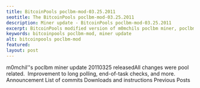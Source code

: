 ```yaml
---
title: BitcoinPools poclbm-mod-03.25.2011
seotitle: The BitcoinPools poclbm-mod-03.25.2011
description: Miner update - BitcoinPools poclbm-mod-03.25.2011
excerpt: BitcoinPools modified version of m0mchils poclbm miner, poclbm-mod, has been updated.
keywords: bitcoinpools poclbm-mod, miner update
alt: bitcoinpools poclbm-mod
featured: 
layout: post
---
```

m0mchil''s poclbm miner update 20110325 releasedAll changes were pool related.  Improvement to long polling, end-of-task checks, and more.
Announcement
List of commits
Downloads and instructions
Previous Posts
